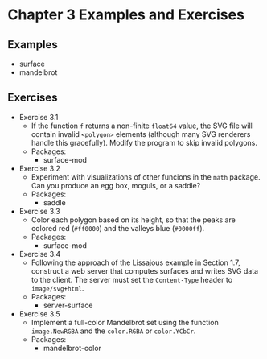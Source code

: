 Chapter 3 Examples and Exercises
================================

## Examples
- surface
- mandelbrot

## Exercises
- Exercise 3.1
  - If the function `f` returns a non-finite `float64` value, the SVG file will
    contain invalid `<polygon>` elements (although many SVG renderers handle
    this gracefully). Modify the program to skip invalid polygons.
  - Packages:
    - surface-mod
- Exercise 3.2
  - Experiment with visualizations of other funcions in the `math` package. Can
    you produce an egg box, moguls, or a saddle?
  - Packages:
    - saddle
- Exercise 3.3
  - Color each polygon based on its height, so that the peaks are colored red
    (`#ff0000`) and the valleys blue (`#0000ff`).
  - Packages:
    - surface-mod
- Exercise 3.4
  - Following the approach of the Lissajous example in Section 1.7, construct a
    web server that computes surfaces and writes SVG data to the client. The
    server must set the `Content-Type` header to `image/svg+html`.
  - Packages:
    - server-surface
- Exercise 3.5
  - Implement a full-color Mandelbrot set using the function `image.NewRGBA`
    and the `color.RGBA` or `color.YCbCr`.
  - Packages:
    - mandelbrot-color
